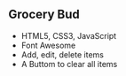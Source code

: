 ## Grocery Bud
- HTML5, CSS3, JavaScript 
- Font Awesome
- Add, edit, delete items
- A Buttom to clear all items